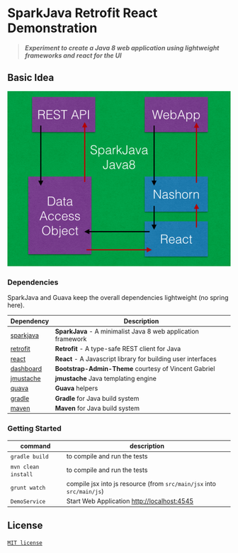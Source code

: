 # SparkJava Retrofit React Demonstration

> ___Experiment to create a Java 8 web application using lightweight frameworks and react for the UI___



## Basic Idea

![Java8 React Diagram](java8react.png)


### Dependencies

SparkJava and Guava keep the overall dependencies lightweight (no spring here).

Dependency | Description
-----------|------------
[sparkjava](http://sparkjava.com/) | **SparkJava** - A minimalist Java 8 web application framework
[retrofit](http://square.github.io/retrofit/) | **Retrofit** - A type-safe REST client for Java
[react](http://facebook.github.io/react/) | **React** - A Javascript library for building user interfaces
[dashboard](https://github.com/VinceG/Bootstrap-Admin-Theme) | **Bootstrap-Admin-Theme** courtesy of Vincent Gabriel
[jmustache](https://github.com/samskivert/jmustache) | **jmustache** Java templating engine
[quava](https://code.google.com/p/guava-libraries/) | **Guava** helpers 
[gradle](http://gradle) | **Gradle** for Java build system
[maven](http://maven.apache.org) | **Maven** for Java build system



### Getting Started

command | description
--------|------------
`gradle build` | to compile and run the tests
`mvn clean install` | to compile and run the tests
`grunt watch` | compile jsx into js resource (from `src/main/jsx` into `src/main/js`)
`DemoService` | Start Web Application [http://localhost:4545](http://localhost:4545)

## License

[`MIT license`](LICENSE)
